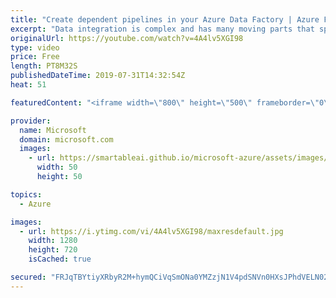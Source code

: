 ```yaml
---
title: "Create dependent pipelines in your Azure Data Factory | Azure Friday"
excerpt: "Data integration is complex and has many moving parts that spans across hybrid data environments. Typically, data integration projects have dependencies upstream and downstream making dependencies an important aspect to consider in any job scheduling.  Gaurav Malhotra joins Scott Hanselman to show how"
originalUrl: https://youtube.com/watch?v=4A4lv5XGI98
type: video
price: Free
length: PT8M32S
publishedDateTime: 2019-07-31T14:32:54Z
heat: 51

featuredContent: "<iframe width=\"800\" height=\"500\" frameborder=\"0\" src=\"https://www.youtube.com/embed/4A4lv5XGI98\" allow=\"accelerometer; autoplay; encrypted-media; gyroscope; picture-in-picture\" allowfullscreen></iframe>"

provider:
  name: Microsoft
  domain: microsoft.com
  images:
    - url: https://smartableai.github.io/microsoft-azure/assets/images/organizations/microsoft.com-50x50.jpg
      width: 50
      height: 50

topics:
  - Azure

images:
  - url: https://i.ytimg.com/vi/4A4lv5XGI98/maxresdefault.jpg
    width: 1280
    height: 720
    isCached: true

secured: "FRJqTBYtiyXRbyR2M+hymQCiVqSmONa0YMZzjN1V4pdSNVn0HXsJPhdVELN02JlJCykPx7JaW2G8HQ428402AUWhJ0HnKY+/ebobkd1EIoBRA2zsiNTQ28f7DgKRl98peQt32fHmmSBYgR2ew/yG0qfgZ/mU+hRqX1wYzEyvJcQ/1PYPKcggg5oqaH3wA6qjnhsSH7WLPVzXP4yzkVNvn6T6/bUSQiq3lf8dKgtEutD9Dxw5RlvOzFt04MHWU4xhMGnV5gy9PWqhSNfbKTaC3cG2ZxahZfIfjRtsjb+6tnzgp5t0ps09zqN1YosNqMkk8bW56B9GCINkt6n9rcSqyy6r2YZj/WsBGJcmNQ2VdmUAdJdbTYH3slDj8Vzd+BgcvavojOUe8B6MXe3Mp5olxcTAt3xmuiFMwHWF89jgUXM=;bDtTGUmlihw6/HPnSAEFvg=="
---
```


